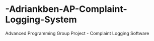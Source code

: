 # -Adriankben-AP-Complaint-Logging-System
Advanced Programming Group Project - Complaint Logging Software
